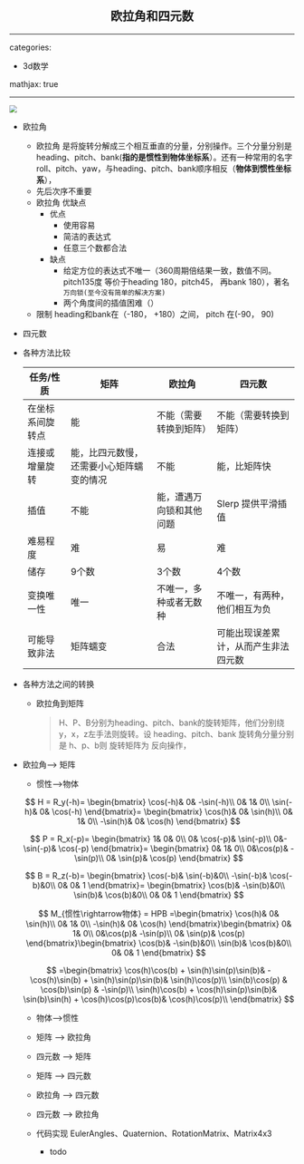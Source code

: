 ## <center> 欧拉角和四元数</center>

--- 
categories:
  - 3d数学

mathjax: true

---

<img src="/images\ola.png" style="zoom:80%;" />

- 欧拉角

  - 欧拉角 是将旋转分解成三个相互垂直的分量，分别操作。三个分量分别是 heading、pitch、bank(**指的是惯性到物体坐标系**）。还有一种常用的名字 roll、pitch、yaw，与heading、pitch、bank顺序相反（**物体到惯性坐标系**），
  - 先后次序不重要
  - 欧拉角 优缺点
    - 优点
      - 使用容易
      - 简洁的表达式
      - 任意三个数都合法
    - 缺点
      - 给定方位的表达式不唯一（360周期倍结果一致，数值不同。pitch135度 等价于heading 180，pitch45， 再bank 180），著名 `万向锁(至今没有简单的解决方案)`
      - 两个角度间的插值困难（）
  - 限制 heading和bank在（-180， +180）之间， pitch 在(-90， 90)

- 四元数

- 各种方法比较

  | 任务/性质        | 矩阵                                     | 欧拉角                   | 四元数                               |
  | ---------------- | ---------------------------------------- | ------------------------ | ------------------------------------ |
  | 在坐标系间旋转点 | 能                                       | 不能（需要转换到矩阵）   | 不能（需要转换到矩阵）               |
  | 连接或增量旋转   | 能，比四元数慢，还需要小心矩阵蠕变的情况 | 不能                     | 能，比矩阵快                         |
  | 插值             | 不能                                     | 能，遭遇万向锁和其他问题 | Slerp 提供平滑插值                   |
  | 难易程度         | 难                                       | 易                       | 难                                   |
  | 储存             | 9个数                                    | 3个数                    | 4个数                                |
  | 变换唯一性       | 唯一                                     | 不唯一，多种或者无数种   | 不唯一，有两种，他们相互为负         |
  | 可能导致非法     | 矩阵蠕变                                 | 合法                     | 可能出现误差累计，从而产生非法四元数 |

- 各种方法之间的转换

  - 欧拉角到矩阵

    > 	H、P、B分别为heading、pitch、bank的旋转矩阵，他们分别绕 y，x，z左手法则旋转。设 heading、pitch、bank 旋转角分量分别是 h、p、b则 旋转矩阵为 反向操作，
  
- 欧拉角——> 矩阵
  
    - 惯性——>物体
  
    $$
    H = R_y(-h)= \begin{bmatrix} 
     \cos(-h)& 0& -\sin(-h)\\
     0& 1& 0\\
     \sin(-h)& 0& \cos(-h)
    \end{bmatrix}= \begin{bmatrix} 
     \cos(h)& 0& \sin(h)\\
     0& 1& 0\\
     -\sin(h)& 0& \cos(h)
    \end{bmatrix}
    $$
  
    $$
    P = R_x(-p)= \begin{bmatrix} 
     1& 0& 0\\
    0& \cos(-p)& \sin(-p)\\
     0&-\sin(-p)& \cos(-p)
    \end{bmatrix}= \begin{bmatrix} 
     0& 1& 0\\
    0&\cos(p)& -\sin(p)\\
    0& \sin(p)&  \cos(p)
    \end{bmatrix}
    $$
  
    $$
    B = R_z(-b)= \begin{bmatrix} 
    \cos(-b)& \sin(-b)&0\\
     -\sin(-b)& \cos(-b)&0\\
     0& 0& 1
    \end{bmatrix}= \begin{bmatrix} 
    \cos(b)& -\sin(b)&0\\
    \sin(b)&  \cos(b)&0\\
     0& 0& 1
    \end{bmatrix}
    $$
  
    $$
    M_{惯性\rightarrow物体} = HPB =\begin{bmatrix} 
     \cos(h)& 0& \sin(h)\\
     0& 1& 0\\
     -\sin(h)& 0& \cos(h)
    \end{bmatrix}\begin{bmatrix} 
     0& 1& 0\\
    0&\cos(p)& -\sin(p)\\
    0& \sin(p)&  \cos(p)
    \end{bmatrix}\begin{bmatrix} 
    \cos(b)& -\sin(b)&0\\
    \sin(b)&  \cos(b)&0\\
     0& 0& 1
    \end{bmatrix}
    $$
  
    $$
    =\begin{bmatrix} 
    \cos(h)\cos(b) + \sin(h)\sin(p)\sin(b)& -\cos(h)\sin(b) + \sin(h)\sin(p)\sin(b)& \sin(h)\cos(p)\\
    \sin(b)\cos(p)                        & \cos(b)\sin(p)                         & -\sin(p)\\
    \sin(h)\cos(b) + \cos(h)\sin(p)\sin(b)& \sin(b)\sin(h) + \cos(h)\cos(p)\cos(b)& \cos(h)\cos(p)\\
    \end{bmatrix}
    $$
  
    
  
    - 物体——>惯性
  
  - 矩阵  ——> 欧拉角
  
  - 四元数 ——> 矩阵
  
  - 矩阵 ——> 四元数
  
  - 欧拉角 ——> 四元数
  
  - 四元数 ——> 欧拉角
  
  - 代码实现 EulerAngles、Quaternion、RotationMatrix、Matrix4x3 
  
    - todo 









